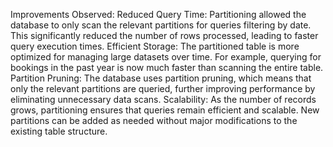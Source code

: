 Improvements Observed:
Reduced Query Time: Partitioning allowed the database to only scan the relevant partitions for queries filtering by date. This significantly reduced the number of rows processed, leading to faster query execution times.
Efficient Storage: The partitioned table is more optimized for managing large datasets over time. For example, querying for bookings in the past year is now much faster than scanning the entire table.
Partition Pruning: The database uses partition pruning, which means that only the relevant partitions are queried, further improving performance by eliminating unnecessary data scans.
Scalability: As the number of records grows, partitioning ensures that queries remain efficient and scalable. New partitions can be added as needed without major modifications to the existing table structure.